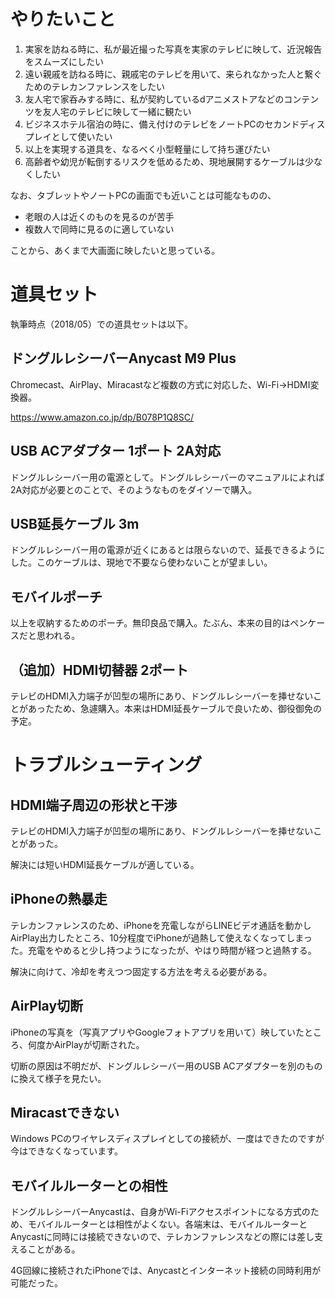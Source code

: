 # やりたいこと

1. 実家を訪ねる時に、私が最近撮った写真を実家のテレビに映して、近況報告をスムーズにしたい
2. 遠い親戚を訪ねる時に、親戚宅のテレビを用いて、来られなかった人と繋ぐためのテレカンファレンスをしたい
3. 友人宅で家呑みする時に、私が契約しているdアニメストアなどのコンテンツを友人宅のテレビに映して一緒に観たい
4. ビジネスホテル宿泊の時に、備え付けのテレビをノートPCのセカンドディスプレイとして使いたい
5. 以上を実現する道具を、なるべく小型軽量にして持ち運びたい
6. 高齢者や幼児が転倒するリスクを低めるため、現地展開するケーブルは少なくしたい

なお、タブレットやノートPCの画面でも近いことは可能なものの、

* 老眼の人は近くのものを見るのが苦手
* 複数人で同時に見るのに適していない

ことから、あくまで大画面に映したいと思っている。

# 道具セット

執筆時点（2018/05）での道具セットは以下。

## ドングルレシーバーAnycast M9 Plus 

Chromecast、AirPlay、Miracastなど複数の方式に対応した、Wi-Fi→HDMI変換器。

https://www.amazon.co.jp/dp/B078P1Q8SC/

## USB ACアダプター 1ポート 2A対応

ドングルレシーバー用の電源として。ドングルレシーバーのマニュアルによれば2A対応が必要とのことで、そのようなものをダイソーで購入。

## USB延長ケーブル 3m

ドングルレシーバー用の電源が近くにあるとは限らないので、延長できるようにした。このケーブルは、現地で不要なら使わないことが望ましい。

## モバイルポーチ

以上を収納するためのポーチ。無印良品で購入。たぶん、本来の目的はペンケースだと思われる。

## （追加）HDMI切替器 2ポート

テレビのHDMI入力端子が凹型の場所にあり、ドングルレシーバーを挿せないことがあったため、急遽購入。本来はHDMI延長ケーブルで良いため、御役御免の予定。

# トラブルシューティング

## HDMI端子周辺の形状と干渉

テレビのHDMI入力端子が凹型の場所にあり、ドングルレシーバーを挿せないことがあった。

解決には短いHDMI延長ケーブルが適している。

## iPhoneの熱暴走

テレカンファレンスのため、iPhoneを充電しながらLINEビデオ通話を動かしAirPlay出力したところ、10分程度でiPhoneが過熱して使えなくなってしまった。充電をやめると少し持つようになったが、やはり時間が経つと過熱する。

解決に向けて、冷却を考えつつ固定する方法を考える必要がある。

## AirPlay切断

iPhoneの写真を（写真アプリやGoogleフォトアプリを用いて）映していたところ、何度かAirPlayが切断された。

切断の原因は不明だが、ドングルレシーバー用のUSB ACアダプターを別のものに換えて様子を見たい。

## Miracastできない

Windows PCのワイヤレスディスプレイとしての接続が、一度はできたのですが今はできなくなっています。

## モバイルルーターとの相性

ドングルレシーバーAnycastは、自身がWi-Fiアクセスポイントになる方式のため、モバイルルーターとは相性がよくない。各端末は、モバイルルーターとAnycastに同時には接続できないので、テレカンファレンスなどの際には差し支えることがある。

4G回線に接続されたiPhoneでは、Anycastとインターネット接続の同時利用が可能だった。